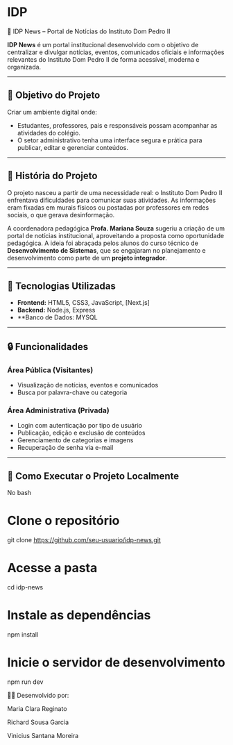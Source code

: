 # IDP
📰 IDP News – Portal de Notícias do Instituto Dom Pedro II

**IDP News** é um portal institucional desenvolvido com o objetivo de centralizar e divulgar notícias, eventos, comunicados oficiais e informações relevantes do Instituto Dom Pedro II de forma acessível, moderna e organizada.

---

## 📌 Objetivo do Projeto

Criar um ambiente digital onde:

- Estudantes, professores, pais e responsáveis possam acompanhar as atividades do colégio.
- O setor administrativo tenha uma interface segura e prática para publicar, editar e gerenciar conteúdos.

---

## 🏫 História do Projeto

O projeto nasceu a partir de uma necessidade real: o Instituto Dom Pedro II enfrentava dificuldades para comunicar suas atividades. As informações eram fixadas em murais físicos ou postadas por professores em redes sociais, o que gerava desinformação.

A coordenadora pedagógica **Profa. Mariana Souza** sugeriu a criação de um portal de notícias institucional, aproveitando a proposta como oportunidade pedagógica. A ideia foi abraçada pelos alunos do curso técnico de **Desenvolvimento de Sistemas**, que se engajaram no planejamento e desenvolvimento como parte de um **projeto integrador**.

---

## 🔧 Tecnologias Utilizadas

- **Frontend:** HTML5, CSS3, JavaScript, [Next.js]
- **Backend:** Node.js, Express
- **Banco de Dados: MYSQL


---

## 🔒 Funcionalidades

### Área Pública (Visitantes)
- Visualização de notícias, eventos e comunicados
- Busca por palavra-chave ou categoria

### Área Administrativa (Privada)
- Login com autenticação por tipo de usuário
- Publicação, edição e exclusão de conteúdos
- Gerenciamento de categorias e imagens
- Recuperação de senha via e-mail

---

## 🚀 Como Executar o Projeto Localmente

No bash
# Clone o repositório
git clone https://github.com/seu-usuario/idp-news.git

# Acesse a pasta
cd idp-news

# Instale as dependências
npm install

# Inicie o servidor de desenvolvimento
npm run dev


👨‍💻 Desenvolvido por: 

Maria Clara Reginato


Richard Sousa Garcia


Vinicius Santana Moreira





